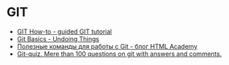 # GIT


- [GIT How-to - guided GIT tutorial](https://githowto.com/)
- [Git Basics - Undoing Things](https://git-scm.com/book/en/v2/Git-Basics-Undoing-Things)
- [Полезные команды для работы с Git - блог HTML Academy](https://htmlacademy.ru/blog/boost/tools/useful-commands-for-working-with-git)
- [Git-quiz. Mere than 100 questions on git with answers and comments.](https://github.com/Ebazhanov/linkedin-skill-assessments-quizzes/blob/master/git/git-quiz.md)